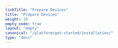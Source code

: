 ```yaml
---
linkTitle: "Prepare Devices"
title: "Prepare Devices"
weight: 10
empty_node: true
layout: "empty"
canonical: "/platform/get-started/installation/"
type: "docs"
---
```

